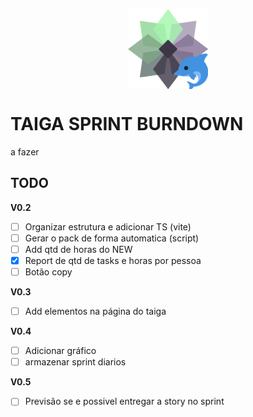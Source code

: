 <p align="center">
  <img src="./icon128.png" alt="Logo" style="max-width: 300px; height: auto; margin: 0 auto; display: block;">
</p>

# TAIGA SPRINT BURNDOWN
a fazer

## TODO
**V0.2**
- [ ] Organizar estrutura e adicionar TS (vite)
- [ ] Gerar o pack de forma automatica (script)
- [ ] Add qtd de horas do NEW
- [x] Report de qtd de tasks e horas por pessoa
- [ ] Botão copy

**V0.3**
- [ ] Add elementos na página do taiga

**V0.4**
- [ ] Adicionar gráfico
- [ ] armazenar sprint diarios

**V0.5**
- [ ] Previsão se e possivel entregar a story no sprint
